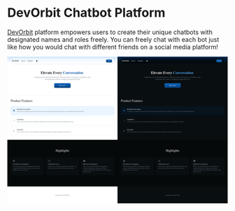 # DevOrbit Chatbot Platform

[DevOrbit](https://devorbit.vercel.app) platform empowers users to create their unique chatbots with designated names and roles freely. You can freely chat with each bot just like how you would chat with different friends on a social media platform! 

![Landing Page](public/DevOrbit_landing_page.png)

